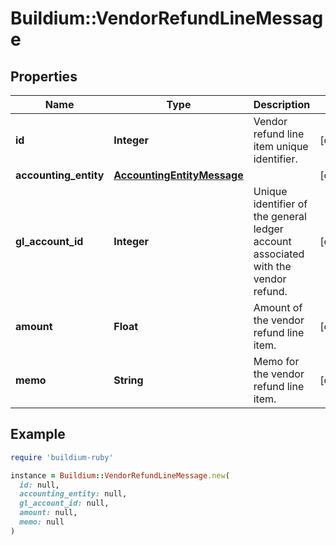 # Buildium::VendorRefundLineMessage

## Properties

| Name | Type | Description | Notes |
| ---- | ---- | ----------- | ----- |
| **id** | **Integer** | Vendor refund line item unique identifier. | [optional] |
| **accounting_entity** | [**AccountingEntityMessage**](AccountingEntityMessage.md) |  | [optional] |
| **gl_account_id** | **Integer** | Unique identifier of the general ledger account associated with the vendor refund. | [optional] |
| **amount** | **Float** | Amount of the vendor refund line item. | [optional] |
| **memo** | **String** | Memo for the vendor refund line item. | [optional] |

## Example

```ruby
require 'buildium-ruby'

instance = Buildium::VendorRefundLineMessage.new(
  id: null,
  accounting_entity: null,
  gl_account_id: null,
  amount: null,
  memo: null
)
```

